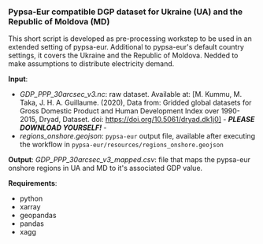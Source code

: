 ### **Pypsa-Eur compatible DGP dataset for Ukraine (UA) and the Republic of Moldova (MD)**

This short script is developed as pre-processing workstep to be used in an extended setting of pypsa-eur. Additional to pypsa-eur's default country settings, it covers the Ukraine and the Republic of Moldova. Nedded to make assumptions to distribute electricity demand.

**Input**:
* _GDP_PPP_30arcsec_v3.nc_: raw dataset. Available at: [M. Kummu, M. Taka, J. H. A. Guillaume. (2020), Data from: Gridded global datasets for Gross Domestic Product and Human Development Index over 1990-2015, Dryad, Dataset. doi: https://doi.org/10.5061/dryad.dk1j0] - **_PLEASE DOWNLOAD YOURSELF!_** -
* _regions_onshore.geojson_: `pypsa-eur` output file, available after executing the workflow in `pypsa-eur/resources/regions_onshore.geojson`

**Output**:
_GDP_PPP_30arcsec_v3_mapped.csv_: file that maps the pypsa-eur onshore regions in UA and MD to it's associated GDP value.

**Requirements**:
* python
* xarray
* geopandas
* pandas
* xagg

